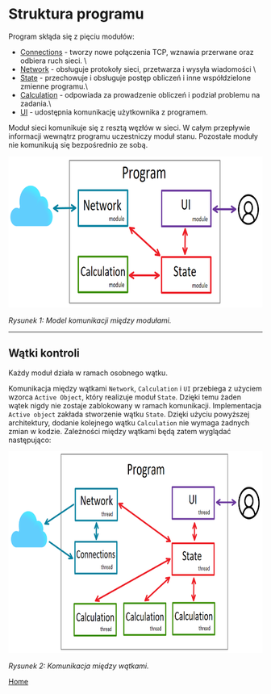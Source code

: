 # Struktura programu

Program skłąda się z pięciu modułów:
- [Connections](connections-module.md) \- tworzy nowe połączenia TCP, wznawia przerwane oraz odbiera ruch sieci. \
- [Network](./network_module.md) \- obsługuje protokoły sieci, przetwarza i wysyła wiadomości \
- [State](./state_module.md) \- przechowuje i obsługuje postęp obliczeń i inne współdzielone zmienne programu.\
- [Calculation](./calculation_module.md) \- odpowiada za prowadzenie obliczeń i podział problemu na zadania.\
- [UI](./ui_module.md) \- udostępnia komunikację użytkownika z programem.

Moduł sieci komunikuje się z resztą węzłów w sieci. W całym przepływie informacji wewnątrz programu uczestniczy moduł stanu. Pozostałe moduły nie komunikują się bezpośrednio ze sobą. 

<img style="height:300px" src="./img/module_communication.PNG">

*Rysunek 1: Model komunikacji między modułami.*

---

## Wątki kontroli

Każdy moduł działa w ramach osobnego wątku.

Komunikacja między wątkami ```Network```, ```Calculation``` i ```UI``` przebiega z użyciem wzorca ```Active Object```, który realizuje moduł ```State```.
Dzięki temu żaden wątek nigdy nie zostaje zablokowany w ramach komunikacji. Implementacja ```Active object``` zakłada stworzenie wątku ```State```. Dzięki użyciu powyższej architektury, dodanie kolejnego wątku ```Calculation``` nie wymaga żadnych zmian w kodzie. Zależności między wątkami będą zatem wyglądać następująco: 

<img style="height:400px" src="./img/thread_communication.PNG">

*Rysunek 2: Komunikacja między wątkami.*

[Home](./index.md)